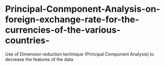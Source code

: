 # Principal-Conmponent-Analysis-on-foreign-exchange-rate-for-the-currencies-of-the-various-countries-
Use of Dimension reduction technique (Principal Component Analysis) to decrease the features of the data  
